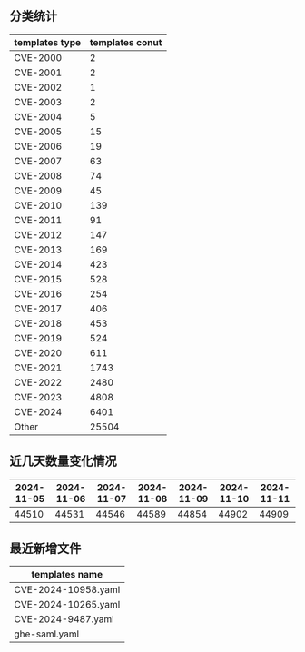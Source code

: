 ## 分类统计
| templates type | templates conut | 
| --- | --- |
| CVE-2000 | 2 |
| CVE-2001 | 2 |
| CVE-2002 | 1 |
| CVE-2003 | 2 |
| CVE-2004 | 5 |
| CVE-2005 | 15 |
| CVE-2006 | 19 |
| CVE-2007 | 63 |
| CVE-2008 | 74 |
| CVE-2009 | 45 |
| CVE-2010 | 139 |
| CVE-2011 | 91 |
| CVE-2012 | 147 |
| CVE-2013 | 169 |
| CVE-2014 | 423 |
| CVE-2015 | 528 |
| CVE-2016 | 254 |
| CVE-2017 | 406 |
| CVE-2018 | 453 |
| CVE-2019 | 524 |
| CVE-2020 | 611 |
| CVE-2021 | 1743 |
| CVE-2022 | 2480 |
| CVE-2023 | 4808 |
| CVE-2024 | 6401 |
| Other | 25504 |
## 近几天数量变化情况
|2024-11-05 | 2024-11-06 | 2024-11-07 | 2024-11-08 | 2024-11-09 | 2024-11-10 | 2024-11-11|
|--- | ------ | ------ | ------ | ------ | ------ | ---|
|44510 | 44531 | 44546 | 44589 | 44854 | 44902 | 44909|
## 最近新增文件
| templates name | 
| --- |
| CVE-2024-10958.yaml |
| CVE-2024-10265.yaml |
| CVE-2024-9487.yaml |
| ghe-saml.yaml |
